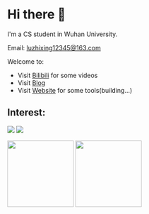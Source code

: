 # Hi there 👋

I'm a CS student in Wuhan University.

Email: luzhixing12345@163.com

Welcome to:

- Visit [Bilibili](https://space.bilibili.com/261543088) for some videos
- Visit [Blog](https://luzhixing12345.github.io/)
- Visit [Website](https://kamilu.top/) for some tools(building...)

## Interest:

![](https://img.shields.io/badge/Python-743ea2?logo=python&logoColor=fff)
![](https://img.shields.io/badge/C-A8B9CC?logo=c&logoColor=fff)

<!-- ![](https://img.shields.io/badge/-Visual%20Studio%20Code-22A7F2?logo=visual-studio-code&logoColor=fff)
![](https://img.shields.io/badge/-Vim-019733?style=flat-square&logo=vim&logoColor=fff) -->

<!-- 生成图片见https://metrics.lecoq.io/ -->

<!-- 参考[README 中获取动态生成的 GitHub 统计信息](https://github.com/anuraghazra/github-readme-stats/blob/master/docs/readme_cn.md),修改为你自己的即可 -->

<!-- GitHub数据统计 -->
<div >
  <img height="150px" src="https://github-readme-stats-ruby-one.vercel.app/api?username=luzhixing12345&hide_title=true&hide_border=true&show_icons=trueline_height=21&text_color=000&icon_color=000&bg_color=0,ea6161,ffc64d,fffc4d,52fa5a&theme=graywhite" />
  <img height="150px" src="https://github-readme-stats-ruby-one.vercel.app/api/top-langs/?username=luzhixing12345&hide_title=true&hide_border=true&layout=compact&langs_count=6&text_color=000&icon_color=fff&bg_color=0,52fa5a,4dfcff,c64dff&theme=graywhite" />
</div>


<!-- GitHub Activity Graph -->
<!--<div align="center"><a href="http://www.github.com/luzhixing12345"><img src="https://activity-graph.herokuapp.com/graph?username=luzhixing12345&bg_color=1c1917&color=ffffff&line=3382ed&point=ffffff&area_color=1c1917&area=true&hide_border=true&custom_title=GitHub%20Commits%20Graph" alt="GitHub Commits Graph" /></div>-->

<!-- ![Metrics](https://metrics.lecoq.io/luzhixing12345?template=classic&isocalendar=1&followup=1&code=1&base.indepth=false&base.hireable=false&isocalendar.duration=half-year&followup.sections=repositories&followup.indepth=false&code.lines=12&code.load=400&code.days=3&code.visibility=public&config.timezone=Asia%2FShanghai) -->
